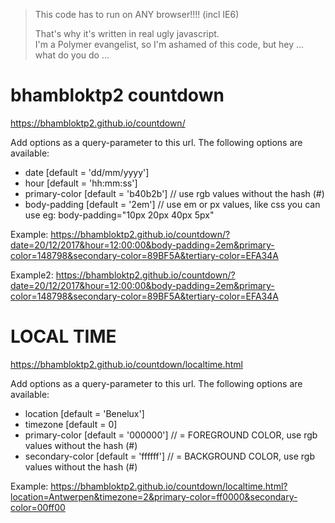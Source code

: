 > This code has to run on ANY browser!!!! (incl IE6)  
>
> That's why it's written in real ugly javascript.  
> I'm a Polymer evangelist, so I'm ashamed of this code, but hey ... what do you do ...

# bhambloktp2 countdown
https://bhambloktp2.github.io/countdown/

Add options as a query-parameter to this url.
The following options are available:

  - date [default = 'dd/mm/yyyy']
  - hour [default = 'hh:mm:ss']
  - primary-color [default = 'b40b2b'] // use rgb values without the hash (#)
  - body-padding [default = '2em']   // use em or px values, like css you can use eg: body-padding="10px 20px 40px 5px"


Example: https://bhambloktp2.github.io/countdown/?date=20/12/2017&hour=12:00:00&body-padding=2em&primary-color=148798&secondary-color=89BF5A&tertiary-color=EFA34A


Example2: https://bhambloktp2.github.io/countdown/?date=20/12/2017&hour=12:00:00&body-padding=2em&primary-color=148798&secondary-color=89BF5A&tertiary-color=EFA34A


# LOCAL TIME
https://bhambloktp2.github.io/countdown/localtime.html

Add options as a query-parameter to this url.
The following options are available:

  - location [default = 'Benelux']
  - timezone [default = 0]
  - primary-color [default = '000000'] // = FOREGROUND COLOR, use rgb values without the hash (#)
  - secondary-color [default = 'ffffff'] // = BACKGROUND COLOR, use rgb values without the hash (#)

Example: https://bhambloktp2.github.io/countdown/localtime.html?location=Antwerpen&timezone=2&primary-color=ff0000&secondary-color=00ff00
